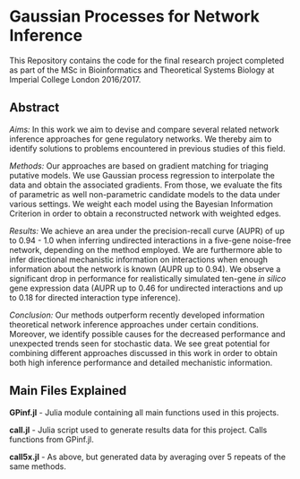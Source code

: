 # Gaussian Processes for Network Inference
This Repository contains the code for the final research project completed as part of the MSc in Bioinformatics and Theoretical Systems Biology at Imperial College London 2016/2017.

## Abstract
*Aims:* In this work we aim to devise and compare several related network inference approaches for gene regulatory networks. We thereby aim to identify solutions to problems encountered in previous studies of this field.

*Methods:* Our approaches are based on gradient matching for triaging putative models. We use Gaussian process regression to interpolate the data and obtain the associated gradients. From those, we evaluate the fits of parametric as well non-parametric candidate models to the data under various settings. We weight each model using the Bayesian Information Criterion in order to obtain a reconstructed network with weighted edges.

*Results:* We achieve an area under the precision-recall curve (AUPR) of up to 0.94 - 1.0 when inferring undirected interactions in a five-gene noise-free network, depending on the method employed. We are furthermore able to infer directional mechanistic information on interactions when enough information about the network is known (AUPR up to 0.94). We observe a significant drop in performance for realistically simulated ten-gene *in silico* gene expression data (AUPR up to 0.46 for undirected interactions and up to 0.18 for directed interaction type inference).

*Conclusion:* Our methods outperform recently developed information theoretical network inference approaches under certain conditions. Moreover, we identify possible causes for the decreased performance and unexpected trends seen for stochastic data. We see great potential for combining different approaches discussed in this work in order to obtain both high inference performance and detailed mechanistic information.

## Main Files Explained
**GPinf.jl** - Julia module containing all main functions used in this projects.

**call.jl** - Julia script used to generate results data for this project. Calls functions from GPinf.jl.

**call5x.jl** - As above, but generated data by averaging over 5 repeats of the same methods.
